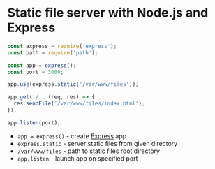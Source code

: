 # Static file server with Node.js and Express

```javascript
const express = require('express');
const path = require('path');

const app = express();
const port = 3000;

app.use(express.static('/var/www/files'));

app.get('/', (req, res) => {
  res.sendFile('/var/www/files/index.html');
});

app.listen(port);
```

- `app = express()` - create [Express](http://expressjs.com/) app
- `express.static` - server static files from given directory
- `/var/www/files` - path to static files root directory
- `app.listen` - launch app on specified port


